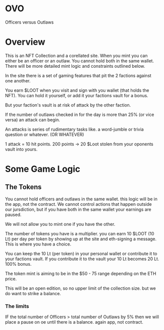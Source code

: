 # OVO
Officers versus Outlaws

# Overview
This is an NFT Collection and a corellated site. When you mint you can either be an officer or an outlaw. You cannot hold both in the same wallet. There will be more detailed mint logic and constraints outlined below. 

In the site there is a set of gaming features that pit the 2 factions against one another. 

You earn $LOOT when you visit and sign with you wallet (that holds the NFT).  You can hold it yourself, or add it your factions vault for a bonus.  

But your faction's vault is at risk of attack by the other faction. 

If the number of outlaws checked in for the day is more than 25% (or vice versa) an attack can begin. 

An attacks is series of rudimentary tasks like. a word-jumble or trivia question or whatever. (OR WHATEVER) 

1 attack = 10 hit points.  200 points -> 20 $Loot stolen from your oponents vault into yours. 

# Some Game Logic

## The Tokens

You cannot hold officers and outlaws in the same wallet. this logic will be in the app, not the contract.  We cannot control actions that happen outside our jursdiction, but if you have both in the same wallet your earnings are paused. 

We will not allow you to mint one if you have the other.

The number of tokens you have is a multiplier.  you can earn 10 $LOOT (10 Lt) per day per token by showing up at the site and eth-signing a message.  This is where you have a choice. 

You can keep the 10 Lt (per token) in your personal wallet or contribute it to your factions vault. If you contribute it to the vault your 10 Lt becomes 20 Lt.  100% bonus. 

The token mint is aiming to be in the $50 - 75 range depending on the ETH price. 

This will be an open edition, so no upper limit of the collection size.  but we do want to strike a balance.

### The limits

IF the total number of Officers > total number of Outlaws by 5% then we will place a pause on oe until there is a balance.  again app, not contract.
